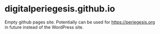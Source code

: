 # digitalperiegesis.github.io
Empty github pages site. Potentially can be used for https://periegesis.org in future instead of the WordPress site.
